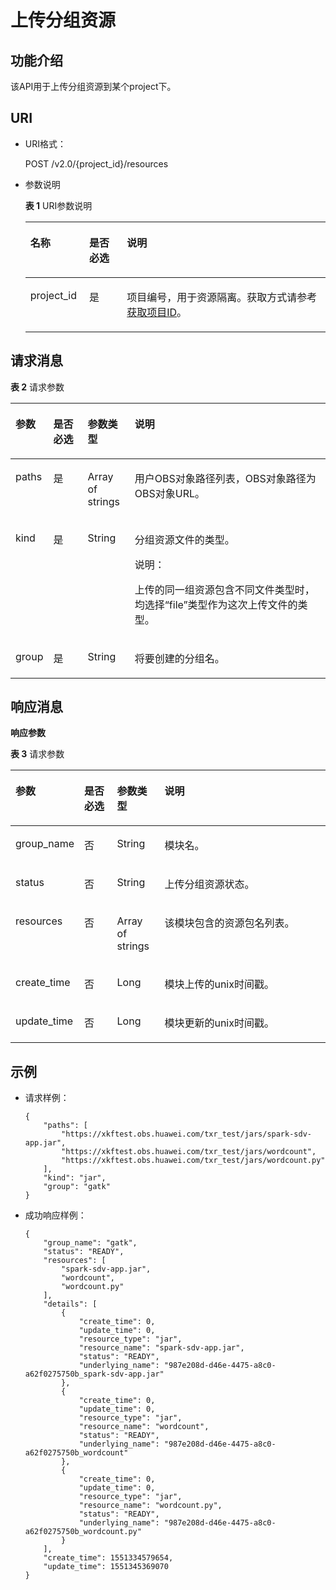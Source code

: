 # 上传分组资源<a name="dli_02_0167"></a>

## 功能介绍<a name="zh-cn_topic_0142813183_zh-cn_topic_0103345073_zh-cn_topic_0102902533_s1f0e4fd3d502405199f36f78e68721aa"></a>

该API用于上传分组资源到某个project下。

## URI<a name="zh-cn_topic_0142813183_zh-cn_topic_0103345073_zh-cn_topic_0102902533_s9e1b8ec5b57c422a942b19835da7d66e"></a>

-   URI格式：

    POST /v2.0/\{project\_id\}/resources

-   参数说明

    **表 1**  URI参数说明

    <a name="zh-cn_topic_0142813183_zh-cn_topic_0103345073_zh-cn_topic_0102902533_zh-cn_topic_0069077803_table60779388"></a>
    <table><thead align="left"><tr id="zh-cn_topic_0142813183_zh-cn_topic_0103345073_zh-cn_topic_0102902533_zh-cn_topic_0069077803_row61411666"><th class="cellrowborder" valign="top" width="19.64%" id="mcps1.2.4.1.1"><p id="zh-cn_topic_0142813183_zh-cn_topic_0103345073_zh-cn_topic_0102902533_a420a62a594f9410eaea229ffc8037a61"><a name="zh-cn_topic_0142813183_zh-cn_topic_0103345073_zh-cn_topic_0102902533_a420a62a594f9410eaea229ffc8037a61"></a><a name="zh-cn_topic_0142813183_zh-cn_topic_0103345073_zh-cn_topic_0102902533_a420a62a594f9410eaea229ffc8037a61"></a>名称</p>
    </th>
    <th class="cellrowborder" valign="top" width="12.520000000000001%" id="mcps1.2.4.1.2"><p id="zh-cn_topic_0142813183_zh-cn_topic_0103345073_zh-cn_topic_0102902533_zh-cn_topic_0069077803_p873025824211"><a name="zh-cn_topic_0142813183_zh-cn_topic_0103345073_zh-cn_topic_0102902533_zh-cn_topic_0069077803_p873025824211"></a><a name="zh-cn_topic_0142813183_zh-cn_topic_0103345073_zh-cn_topic_0102902533_zh-cn_topic_0069077803_p873025824211"></a>是否必选</p>
    </th>
    <th class="cellrowborder" valign="top" width="67.84%" id="mcps1.2.4.1.3"><p id="zh-cn_topic_0142813183_zh-cn_topic_0103345073_zh-cn_topic_0102902533_a692d3cd97b464aed90ba6d841900a4a5"><a name="zh-cn_topic_0142813183_zh-cn_topic_0103345073_zh-cn_topic_0102902533_a692d3cd97b464aed90ba6d841900a4a5"></a><a name="zh-cn_topic_0142813183_zh-cn_topic_0103345073_zh-cn_topic_0102902533_a692d3cd97b464aed90ba6d841900a4a5"></a>说明</p>
    </th>
    </tr>
    </thead>
    <tbody><tr id="zh-cn_topic_0142813183_zh-cn_topic_0103345073_zh-cn_topic_0102902533_zh-cn_topic_0069077803_row48589216"><td class="cellrowborder" valign="top" width="19.64%" headers="mcps1.2.4.1.1 "><p id="zh-cn_topic_0142813183_zh-cn_topic_0103345073_zh-cn_topic_0102902533_zh-cn_topic_0069077803_p43412436"><a name="zh-cn_topic_0142813183_zh-cn_topic_0103345073_zh-cn_topic_0102902533_zh-cn_topic_0069077803_p43412436"></a><a name="zh-cn_topic_0142813183_zh-cn_topic_0103345073_zh-cn_topic_0102902533_zh-cn_topic_0069077803_p43412436"></a>project_id</p>
    </td>
    <td class="cellrowborder" valign="top" width="12.520000000000001%" headers="mcps1.2.4.1.2 "><p id="zh-cn_topic_0142813183_zh-cn_topic_0103345073_zh-cn_topic_0102902533_zh-cn_topic_0069077803_p26746391"><a name="zh-cn_topic_0142813183_zh-cn_topic_0103345073_zh-cn_topic_0102902533_zh-cn_topic_0069077803_p26746391"></a><a name="zh-cn_topic_0142813183_zh-cn_topic_0103345073_zh-cn_topic_0102902533_zh-cn_topic_0069077803_p26746391"></a>是</p>
    </td>
    <td class="cellrowborder" valign="top" width="67.84%" headers="mcps1.2.4.1.3 "><p id="p1310472724012"><a name="p1310472724012"></a><a name="p1310472724012"></a>项目编号，用于资源隔离。获取方式请参考<a href="获取项目ID.md">获取项目ID</a>。</p>
    </td>
    </tr>
    </tbody>
    </table>


## 请求消息<a name="zh-cn_topic_0142813183_zh-cn_topic_0103345073_zh-cn_topic_0102902533_section20458182103"></a>

**表 2**  请求参数

<a name="zh-cn_topic_0142813183_zh-cn_topic_0103345073_zh-cn_topic_0102902533_table179951251504"></a>
<table><thead align="left"><tr id="zh-cn_topic_0142813183_zh-cn_topic_0103345073_zh-cn_topic_0102902533_row21116408"><th class="cellrowborder" valign="top" width="9.33%" id="mcps1.2.5.1.1"><p id="zh-cn_topic_0142813183_zh-cn_topic_0103345073_zh-cn_topic_0102902533_p221862014"><a name="zh-cn_topic_0142813183_zh-cn_topic_0103345073_zh-cn_topic_0102902533_p221862014"></a><a name="zh-cn_topic_0142813183_zh-cn_topic_0103345073_zh-cn_topic_0102902533_p221862014"></a>参数</p>
</th>
<th class="cellrowborder" valign="top" width="11.16%" id="mcps1.2.5.1.2"><p id="zh-cn_topic_0142813183_zh-cn_topic_0103345073_zh-cn_topic_0102902533_p173767015"><a name="zh-cn_topic_0142813183_zh-cn_topic_0103345073_zh-cn_topic_0102902533_p173767015"></a><a name="zh-cn_topic_0142813183_zh-cn_topic_0103345073_zh-cn_topic_0102902533_p173767015"></a>是否必选</p>
</th>
<th class="cellrowborder" valign="top" width="15.03%" id="mcps1.2.5.1.3"><p id="zh-cn_topic_0142813183_zh-cn_topic_0103345073_zh-cn_topic_0102902533_p2486705"><a name="zh-cn_topic_0142813183_zh-cn_topic_0103345073_zh-cn_topic_0102902533_p2486705"></a><a name="zh-cn_topic_0142813183_zh-cn_topic_0103345073_zh-cn_topic_0102902533_p2486705"></a>参数类型</p>
</th>
<th class="cellrowborder" valign="top" width="64.48%" id="mcps1.2.5.1.4"><p id="zh-cn_topic_0142813183_zh-cn_topic_0103345073_zh-cn_topic_0102902533_p4746002"><a name="zh-cn_topic_0142813183_zh-cn_topic_0103345073_zh-cn_topic_0102902533_p4746002"></a><a name="zh-cn_topic_0142813183_zh-cn_topic_0103345073_zh-cn_topic_0102902533_p4746002"></a>说明</p>
</th>
</tr>
</thead>
<tbody><tr id="zh-cn_topic_0142813183_zh-cn_topic_0103345073_zh-cn_topic_0102902533_row1573617015"><td class="cellrowborder" valign="top" width="9.33%" headers="mcps1.2.5.1.1 "><p id="zh-cn_topic_0142813183_zh-cn_topic_0103345073_p12331150116"><a name="zh-cn_topic_0142813183_zh-cn_topic_0103345073_p12331150116"></a><a name="zh-cn_topic_0142813183_zh-cn_topic_0103345073_p12331150116"></a>paths</p>
</td>
<td class="cellrowborder" valign="top" width="11.16%" headers="mcps1.2.5.1.2 "><p id="zh-cn_topic_0142813183_zh-cn_topic_0103345073_p53321202013"><a name="zh-cn_topic_0142813183_zh-cn_topic_0103345073_p53321202013"></a><a name="zh-cn_topic_0142813183_zh-cn_topic_0103345073_p53321202013"></a>是</p>
</td>
<td class="cellrowborder" valign="top" width="15.03%" headers="mcps1.2.5.1.3 "><p id="zh-cn_topic_0142813183_zh-cn_topic_0103345073_p123324013118"><a name="zh-cn_topic_0142813183_zh-cn_topic_0103345073_p123324013118"></a><a name="zh-cn_topic_0142813183_zh-cn_topic_0103345073_p123324013118"></a>Array of strings</p>
</td>
<td class="cellrowborder" valign="top" width="64.48%" headers="mcps1.2.5.1.4 "><p id="zh-cn_topic_0142813183_zh-cn_topic_0103345073_p1033215011114"><a name="zh-cn_topic_0142813183_zh-cn_topic_0103345073_p1033215011114"></a><a name="zh-cn_topic_0142813183_zh-cn_topic_0103345073_p1033215011114"></a>用户OBS对象路径列表，OBS对象路径为OBS对象URL。</p>
</td>
</tr>
<tr id="zh-cn_topic_0142813183_row158181227115617"><td class="cellrowborder" valign="top" width="9.33%" headers="mcps1.2.5.1.1 "><p id="zh-cn_topic_0142813183_p6770211075"><a name="zh-cn_topic_0142813183_p6770211075"></a><a name="zh-cn_topic_0142813183_p6770211075"></a>kind</p>
</td>
<td class="cellrowborder" valign="top" width="11.16%" headers="mcps1.2.5.1.2 "><p id="zh-cn_topic_0142813183_p18771216713"><a name="zh-cn_topic_0142813183_p18771216713"></a><a name="zh-cn_topic_0142813183_p18771216713"></a>是</p>
</td>
<td class="cellrowborder" valign="top" width="15.03%" headers="mcps1.2.5.1.3 "><p id="zh-cn_topic_0142813183_p117718211715"><a name="zh-cn_topic_0142813183_p117718211715"></a><a name="zh-cn_topic_0142813183_p117718211715"></a>String</p>
</td>
<td class="cellrowborder" valign="top" width="64.48%" headers="mcps1.2.5.1.4 "><p id="p1874921916126"><a name="p1874921916126"></a><a name="p1874921916126"></a>分组资源文件的类型。</p>
<div class="note" id="note36937506126"><a name="note36937506126"></a><a name="note36937506126"></a><span class="notetitle"> 说明： </span><div class="notebody"><p id="p19694135061217"><a name="p19694135061217"></a><a name="p19694135061217"></a>上传的同一组资源包含不同文件类型时，均选择“file”类型作为这次上传文件的类型。</p>
</div></div>
</td>
</tr>
<tr id="zh-cn_topic_0142813183_row3489231165611"><td class="cellrowborder" valign="top" width="9.33%" headers="mcps1.2.5.1.1 "><p id="zh-cn_topic_0142813183_p277152111718"><a name="zh-cn_topic_0142813183_p277152111718"></a><a name="zh-cn_topic_0142813183_p277152111718"></a>group</p>
</td>
<td class="cellrowborder" valign="top" width="11.16%" headers="mcps1.2.5.1.2 "><p id="zh-cn_topic_0142813183_p27715211275"><a name="zh-cn_topic_0142813183_p27715211275"></a><a name="zh-cn_topic_0142813183_p27715211275"></a>是</p>
</td>
<td class="cellrowborder" valign="top" width="15.03%" headers="mcps1.2.5.1.3 "><p id="zh-cn_topic_0142813183_p147772119716"><a name="zh-cn_topic_0142813183_p147772119716"></a><a name="zh-cn_topic_0142813183_p147772119716"></a>String</p>
</td>
<td class="cellrowborder" valign="top" width="64.48%" headers="mcps1.2.5.1.4 "><p id="zh-cn_topic_0142813183_p127716211379"><a name="zh-cn_topic_0142813183_p127716211379"></a><a name="zh-cn_topic_0142813183_p127716211379"></a>将要创建的分组名。</p>
</td>
</tr>
</tbody>
</table>

## 响应消息<a name="zh-cn_topic_0142813183_zh-cn_topic_0103345073_zh-cn_topic_0102902533_sd1ecb66580054b2ea403be8b2272a2c7"></a>

**响应参数**

**表 3**  请求参数

<a name="zh-cn_topic_0142813183_table051933920813"></a>
<table><thead align="left"><tr id="zh-cn_topic_0142813183_row852411395818"><th class="cellrowborder" valign="top" width="16.85%" id="mcps1.2.5.1.1"><p id="zh-cn_topic_0142813183_p452513399816"><a name="zh-cn_topic_0142813183_p452513399816"></a><a name="zh-cn_topic_0142813183_p452513399816"></a>参数</p>
</th>
<th class="cellrowborder" valign="top" width="10.83%" id="mcps1.2.5.1.2"><p id="p7267177395"><a name="p7267177395"></a><a name="p7267177395"></a>是否必选</p>
</th>
<th class="cellrowborder" valign="top" width="15.229999999999999%" id="mcps1.2.5.1.3"><p id="zh-cn_topic_0142813183_p95271639882"><a name="zh-cn_topic_0142813183_p95271639882"></a><a name="zh-cn_topic_0142813183_p95271639882"></a>参数类型</p>
</th>
<th class="cellrowborder" valign="top" width="57.089999999999996%" id="mcps1.2.5.1.4"><p id="zh-cn_topic_0142813183_p125299391183"><a name="zh-cn_topic_0142813183_p125299391183"></a><a name="zh-cn_topic_0142813183_p125299391183"></a>说明</p>
</th>
</tr>
</thead>
<tbody><tr id="zh-cn_topic_0142813183_row353014398813"><td class="cellrowborder" valign="top" width="16.85%" headers="mcps1.2.5.1.1 "><p id="zh-cn_topic_0142813183_p0558193912915"><a name="zh-cn_topic_0142813183_p0558193912915"></a><a name="zh-cn_topic_0142813183_p0558193912915"></a>group_name</p>
</td>
<td class="cellrowborder" valign="top" width="10.83%" headers="mcps1.2.5.1.2 "><p id="p8267117153915"><a name="p8267117153915"></a><a name="p8267117153915"></a>否</p>
</td>
<td class="cellrowborder" valign="top" width="15.229999999999999%" headers="mcps1.2.5.1.3 "><p id="zh-cn_topic_0142813183_p255893916917"><a name="zh-cn_topic_0142813183_p255893916917"></a><a name="zh-cn_topic_0142813183_p255893916917"></a>String</p>
</td>
<td class="cellrowborder" valign="top" width="57.089999999999996%" headers="mcps1.2.5.1.4 "><p id="zh-cn_topic_0142813183_p1855817392092"><a name="zh-cn_topic_0142813183_p1855817392092"></a><a name="zh-cn_topic_0142813183_p1855817392092"></a>模块名。</p>
</td>
</tr>
<tr id="zh-cn_topic_0142813183_row253515391481"><td class="cellrowborder" valign="top" width="16.85%" headers="mcps1.2.5.1.1 "><p id="zh-cn_topic_0142813183_p13558123916911"><a name="zh-cn_topic_0142813183_p13558123916911"></a><a name="zh-cn_topic_0142813183_p13558123916911"></a>status</p>
</td>
<td class="cellrowborder" valign="top" width="10.83%" headers="mcps1.2.5.1.2 "><p id="p19267157183916"><a name="p19267157183916"></a><a name="p19267157183916"></a>否</p>
</td>
<td class="cellrowborder" valign="top" width="15.229999999999999%" headers="mcps1.2.5.1.3 "><p id="zh-cn_topic_0142813183_p205591391992"><a name="zh-cn_topic_0142813183_p205591391992"></a><a name="zh-cn_topic_0142813183_p205591391992"></a>String</p>
</td>
<td class="cellrowborder" valign="top" width="57.089999999999996%" headers="mcps1.2.5.1.4 "><p id="zh-cn_topic_0142813183_p35594391919"><a name="zh-cn_topic_0142813183_p35594391919"></a><a name="zh-cn_topic_0142813183_p35594391919"></a>上传分组资源状态。</p>
</td>
</tr>
<tr id="zh-cn_topic_0142813183_row56285413914"><td class="cellrowborder" valign="top" width="16.85%" headers="mcps1.2.5.1.1 "><p id="zh-cn_topic_0142813183_p135592391891"><a name="zh-cn_topic_0142813183_p135592391891"></a><a name="zh-cn_topic_0142813183_p135592391891"></a>resources</p>
</td>
<td class="cellrowborder" valign="top" width="10.83%" headers="mcps1.2.5.1.2 "><p id="p172674718392"><a name="p172674718392"></a><a name="p172674718392"></a>否</p>
</td>
<td class="cellrowborder" valign="top" width="15.229999999999999%" headers="mcps1.2.5.1.3 "><p id="zh-cn_topic_0142813183_p555920398916"><a name="zh-cn_topic_0142813183_p555920398916"></a><a name="zh-cn_topic_0142813183_p555920398916"></a>Array of strings</p>
</td>
<td class="cellrowborder" valign="top" width="57.089999999999996%" headers="mcps1.2.5.1.4 "><p id="zh-cn_topic_0142813183_p105595392916"><a name="zh-cn_topic_0142813183_p105595392916"></a><a name="zh-cn_topic_0142813183_p105595392916"></a>该模块包含的资源包名列表。</p>
</td>
</tr>
<tr id="zh-cn_topic_0142813183_row53798101497"><td class="cellrowborder" valign="top" width="16.85%" headers="mcps1.2.5.1.1 "><p id="zh-cn_topic_0142813183_p15559139391"><a name="zh-cn_topic_0142813183_p15559139391"></a><a name="zh-cn_topic_0142813183_p15559139391"></a>create_time</p>
</td>
<td class="cellrowborder" valign="top" width="10.83%" headers="mcps1.2.5.1.2 "><p id="p13267172397"><a name="p13267172397"></a><a name="p13267172397"></a>否</p>
</td>
<td class="cellrowborder" valign="top" width="15.229999999999999%" headers="mcps1.2.5.1.3 "><p id="zh-cn_topic_0142813183_p1055916391492"><a name="zh-cn_topic_0142813183_p1055916391492"></a><a name="zh-cn_topic_0142813183_p1055916391492"></a>Long</p>
</td>
<td class="cellrowborder" valign="top" width="57.089999999999996%" headers="mcps1.2.5.1.4 "><p id="zh-cn_topic_0142813183_p8559839798"><a name="zh-cn_topic_0142813183_p8559839798"></a><a name="zh-cn_topic_0142813183_p8559839798"></a>模块上传的unix时间戳。</p>
</td>
</tr>
<tr id="zh-cn_topic_0142813183_row1538239489"><td class="cellrowborder" valign="top" width="16.85%" headers="mcps1.2.5.1.1 "><p id="zh-cn_topic_0142813183_p65593391794"><a name="zh-cn_topic_0142813183_p65593391794"></a><a name="zh-cn_topic_0142813183_p65593391794"></a>update_time</p>
</td>
<td class="cellrowborder" valign="top" width="10.83%" headers="mcps1.2.5.1.2 "><p id="p926777153919"><a name="p926777153919"></a><a name="p926777153919"></a>否</p>
</td>
<td class="cellrowborder" valign="top" width="15.229999999999999%" headers="mcps1.2.5.1.3 "><p id="zh-cn_topic_0142813183_p055913396910"><a name="zh-cn_topic_0142813183_p055913396910"></a><a name="zh-cn_topic_0142813183_p055913396910"></a>Long</p>
</td>
<td class="cellrowborder" valign="top" width="57.089999999999996%" headers="mcps1.2.5.1.4 "><p id="zh-cn_topic_0142813183_p9559439094"><a name="zh-cn_topic_0142813183_p9559439094"></a><a name="zh-cn_topic_0142813183_p9559439094"></a>模块更新的unix时间戳。</p>
</td>
</tr>
</tbody>
</table>

## 示例<a name="zh-cn_topic_0142813183_zh-cn_topic_0103345073_zh-cn_topic_0102902533_section17446171164041"></a>

-   请求样例：

    ```
    {
        "paths": [
            "https://xkftest.obs.huawei.com/txr_test/jars/spark-sdv-app.jar",
            "https://xkftest.obs.huawei.com/txr_test/jars/wordcount",
            "https://xkftest.obs.huawei.com/txr_test/jars/wordcount.py"
        ],
        "kind": "jar",
        "group": "gatk"
    }
    ```

-   成功响应样例：

    ```
    {
        "group_name": "gatk",
        "status": "READY",
        "resources": [
            "spark-sdv-app.jar",
            "wordcount",
            "wordcount.py"
        ],
        "details": [
            {
                "create_time": 0,
                "update_time": 0,
                "resource_type": "jar",
                "resource_name": "spark-sdv-app.jar",
                "status": "READY",
                "underlying_name": "987e208d-d46e-4475-a8c0-a62f0275750b_spark-sdv-app.jar"
            },
            {
                "create_time": 0,
                "update_time": 0,
                "resource_type": "jar",
                "resource_name": "wordcount",
                "status": "READY",
                "underlying_name": "987e208d-d46e-4475-a8c0-a62f0275750b_wordcount"
            },
            {
                "create_time": 0,
                "update_time": 0,
                "resource_type": "jar",
                "resource_name": "wordcount.py",
                "status": "READY",
                "underlying_name": "987e208d-d46e-4475-a8c0-a62f0275750b_wordcount.py"
            }
        ],
        "create_time": 1551334579654,
        "update_time": 1551345369070
    }
    ```


